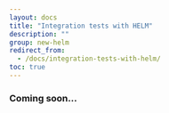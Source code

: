 ```yaml
---
layout: docs
title: "Integration tests with HELM"
description: ""
group: new-helm
redirect_from:
  - /docs/integration-tests-with-helm/
toc: true
---
```

### Coming soon...
